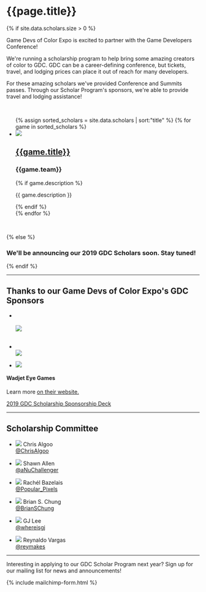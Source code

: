 # {{page.title}}

{% if site.data.scholars.size > 0 %}

<p>
Game Devs of Color Expo is excited to partner with the Game Developers Conference! 
</p>
<p>
We're running a scholarship program to help bring some amazing creators of color to GDC. GDC can be a career-defining conference, but tickets, travel, and lodging prices can place it out of reach for many developers. 
</p>
<p>
For these amazing scholars we've provided Conference and Summits passes. Through our Scholar Program's sponsors, we're able to provide travel and lodging assistance!
</p>

<br/>

  <ul class="list-unstyled">
    {% assign sorted_scholars = site.data.scholars | sort:"title" %}
    {% for game in sorted_scholars %}
    <li class="list-data col-container">
      <div class="col-3">
        <a href="{{game.link}}" target="_blank">
          <img src="/assets/images/scholars/2019/{{game.image}}" class="list-data-photo">
        </a>
      </div>
      <div class="col-3-2">
        <a href="{{game.link}}" target="_blank">
          <h2 class="list-data-title">{{game.title}}</h2>
        </a>
        <h3 class="list-data-title">{{game.team}}</h3>
        {% if game.description %}
        <p class="list-data-description text-smaller">{{ game.description }}</p>
        {% endif %}
      </div>
    </li>
    {% endfor %}
  </ul>
  <br>

{% else %}

### We'll be announcing our 2019 GDC Scholars soon. Stay tuned!

{% endif %}

----

## Thanks to our Game Devs of Color Expo's GDC Sponsors

<ul class="col-container sponsors-container">

<li class="col-3">
<p>
<br/>
<br/>
<a href="https://subsetgames.com/" target="_blank">
<img src="/assets/images/scholars/2019/SubsetGames_logo.png">
<br/>
<br/>
</a>
</p>
</li>
</ul>

<ul class="col-container sponsors-container">
<li class="col-3">
<p>
<br/>
<a href="http://www.capybaragames.com" target="_blank">
<img src="/assets/images/scholars/2019/CapybaraGames_logo.png">
</a>
</p>
</li>

<li class="col-3">
<p>
<a href="http://dreamfeel.org/" target="_blank">
<img src="/assets/images/scholars/2019/dreamfeel_logo.png">
</a>
</p>
</li>

</ul>

<h4>Wadjet Eye Games</h4>
<p>
Learn more <a href="http://www.wadjeteyegames.com/" target="_blank">on their website.</a>
</p>

<a href="/sponsor/2019GDoCExpo_GDCScholarship_Sponsorship.pdf" class="btn">2019 GDC Scholarship Sponsorship Deck</a>

----

## Scholarship Committee

<ul class="col-container sponsors-container">
<li class="col-3">
<p>
<img src="/assets/images/scholars/2019/ChrisAlgoo.jpg">
Chris Algoo<br/>
<a href="https://twitter.com/chrisalgoo?lang=en" target="_blank">@ChrisAlgoo</a>
</p>
</li>

<li class="col-3">
<p>
<img src="/assets/images/scholars/2019/ShawnAllen.jpg">
Shawn Allen<br/>
<a href="https://twitter.com/aNuChallenger" target="_blank">@aNuChallenger</a>
</p>
</li>

<li class="col-3">
<p>
<img src="/assets/images/scholars/2019/RachelBazelais.JPG">
Rachél Bazelais<br/>
<a href="https://twitter.com/Popular_Pixels" target="_blank">@Popular_Pixels</a>
</p>
</li>
</ul>

<ul class="col-container sponsors-container">
<li class="col-3">
<p>
<img src="/assets/images/scholars/2019/BrianSChung.jpg">
Brian S. Chung<br/>
<a href="https://twitter.com/BrianSChung" target="_blank">@BrianSChung</a>
</p>
</li>

<li class="col-3">
<p>
<img src="/assets/images/scholars/2019/GJLee.jpg">
GJ Lee<br/>
<a href="https://twitter.com/whereisgj" target="_blank">@whereisgj</a>
</p>
</li>

<li class="col-3">
<p>
<img src="/assets/images/scholars/2019/ReynaldoVargas.JPG">
Reynaldo Vargas<br/>
<a href="https://twitter.com/reymakes" target="_blank">@reymakes</a>
</p>
</li>
</ul>

----

Interesting in applying to our GDC Scholar Program next year? Sign up for our mailing list for news and announcements!

{% include mailchimp-form.html %}